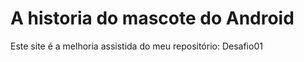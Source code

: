 # A historia do mascote do Android

Este site é a melhoria assistida do meu repositório: Desafio01
 

